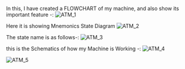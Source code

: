 In this, I have created a FLOWCHART of my machine, and also show its important feature  -:
![ATM_1](https://github.com/user-attachments/assets/b9f4cd99-e8bb-4495-a778-5da6652692a4)

Here it is showing Mnemonics State Diagram
![ATM_2](https://github.com/user-attachments/assets/fc6f9102-694d-4615-bc93-affa85bde94f)

The state name is as follows-:
![ATM_3](https://github.com/user-attachments/assets/5108739b-5730-4744-ad54-2dcadfa3c1d2)

this is the Schematics of how my Machine is Working -:
![ATM_4](https://github.com/user-attachments/assets/8815eee0-c5f5-47f7-9866-476ea137d4fd)


![ATM_5](https://github.com/user-attachments/assets/88bf69d7-5a2d-46ad-943f-83633a5de1ed)
